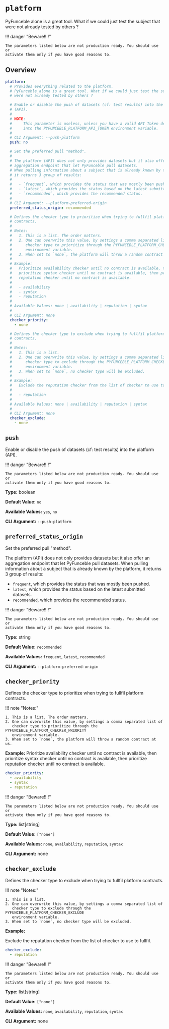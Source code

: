 # `platform`

PyFunceble alone is a great tool. What if we could just test the subject that
were not already tested by others ?

!!! danger "Beware!!!!"

    The parameters listed below are not production ready. You should use or
    activate them only if you have good reasons to.

## Overview

```yaml title=".PyFunceble.overwrite.yaml"
platform:
  # Provides everything related to the platform.
  # PyFunceble alone is a great tool. What if we could just test the subject that
  # were not already tested by others ?

  # Enable or disable the push of datasets (cf: test results) into the platform
  # (API).
  #
  # NOTE:
  #     This parameter is useless, unless you have a valid API Token defined
  #     into the PYFUNCEBLE_PLATFORM_API_TOKEN environment variable.
  #
  # CLI Argument: --push-platform
  push: no

  # Set the preferred pull "method".
  #
  # The platform (API) does not only provides datasets but it also offer an
  # aggregation endpoint that let PyFunceble pull datasets.
  # When pulling information about a subject that is already known by the platform,
  # it returns 3 group of results:
  #
  #   - `frequent`, which provides the status that was mostly been pushed.
  #   - `latest`, which provides the status based on the latest submitted datasets.
  #   - `recommended`, which provides the recommended status.
  #
  # CLI Argument: --platform-preferred-origin
  preferred_status_origin: recommended

  # Defines the checker type to prioritize when trying to fullfil platform
  # contracts.
  #
  # Notes:
  #   1. This is a list. The order matters.
  #   2. One can overwrite this value, by settings a comma separated list of
  #      checker type to prioritize through the PYFUNCEBLE_PLATFORM_CHECKER_PRIORITY
  #      environment variable.
  #   3. When set to `none`, the platform will throw a random contract at us.
  #
  # Example:
  #   Prioritize availability checker until no contract is available, then
  #   prioritize syntax checker until no contract is available, then prioritize
  #   reputation checker until no contract is available.
  #
  #   - availability
  #   - syntax
  #   - reputation
  #
  # Available Values: none | availability | reputation | syntax
  #
  # CLI Argument: none
  checker_priority:
    - none

  # Defines the checker type to exclude when trying to fullfil platform
  # contracts.
  #
  # Notes:
  #   1. This is a list.
  #   2. One can overwrite this value, by settings a comma separated list of
  #      checker type to exclude through the PYFUNCEBLE_PLATFORM_CHECKER_EXCLUDE
  #      environment variable.
  #   3. When set to `none`, no checker type will be excluded.
  #
  # Example:
  #   Exclude the reputation checker from the list of checker to use to fullfil.
  #
  #   - reputation
  #
  # Available Values: none | availability | reputation | syntax
  #
  # CLI Argument: none
  checker_exclude:
    - none
```

## `push`

Enable or disable the push of datasets (cf: test results) into the platform
(API).

!!! danger "Beware!!!!"

    The parameters listed below are not production ready. You should use or
    activate them only if you have good reasons to.

**Type:** boolean

**Default Value:** `no`

**Available Values:** `yes`, `no`

**CLI Argument:** `--push-platform`

## `preferred_status_origin`

Set the preferred pull "method".

The platform (API) does not only provides datasets but it also offer an
aggregation endpoint that let PyFunceble pull datasets.
When pulling information about a subject that is already known by the platform,
it returns 3 group of results:

- `frequent`, which provides the status that was mostly been pushed.
- `latest`, which provides the status based on the latest submitted datasets.
- `recommended`, which provides the recommended status.

!!! danger "Beware!!!!"

    The parameters listed below are not production ready. You should use or
    activate them only if you have good reasons to.

**Type:** string

**Default Value:** `recommended`

**Available Values:** `frequent`, `latest`, `recommended`

**CLI Argument:** `--platform-preferred-origin`

## `checker_priority`

Defines the checker type to prioritize when trying to fullfil platform contracts.

!!! note "Notes:"

    1. This is a list. The order matters.
    2. One can overwrite this value, by settings a comma separated list of
       checker type to prioritize through the PYFUNCEBLE_PLATFORM_CHECKER_PRIORITY
       environment variable.
    3. When set to `none`, the platform will throw a random contract at us.

**Example:**
  Prioritize availability checker until no contract is available, then
  prioritize syntax checker until no contract is available, then prioritize
  reputation checker until no contract is available.

  ```yaml
  checker_priority:
    - availability
    - syntax
    - reputation
  ```

!!! danger "Beware!!!!"

    The parameters listed below are not production ready. You should use or
    activate them only if you have good reasons to.

**Type:** list[string]

**Default Value:** `["none"]`

**Available Values:** `none`, `availability`, `reputation`, `syntax`

**CLI Argument:** none

## `checker_exclude`

Defines the checker type to exclude when trying to fullfil platform contracts.

!!! note "Notes:"

    1. This is a list.
    2. One can overwrite this value, by settings a comma separated list of
       checker type to exclude through the PYFUNCEBLE_PLATFORM_CHECKER_EXCLUDE
       environment variable.
    3. When set to `none`, no checker type will be excluded.

**Example:**

  Exclude the reputation checker from the list of checker to use to fullfil.

  ```yaml
  checker_exclude:
    - reputation
  ```

!!! danger "Beware!!!!"

    The parameters listed below are not production ready. You should use or
    activate them only if you have good reasons to.

**Type:** list[string]

**Default Value:** `["none"]`

**Available Values:** `none`, `availability`, `reputation`, `syntax`

**CLI Argument:** none

